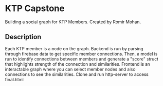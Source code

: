 # KTP Capstone

Building a social graph for KTP Members. Created by Romir Mohan.

## Description

Each KTP member is a node on the graph. Backend is run by parsing through firebase data to get specific member connections. Then, a model is run to identify connections between members and generate a "score" struct that highlights strength of the connection and similarities. Frontend is an interactable graph where you can select member nodes and also connections to see the similarities. Clone and run http-server to access final.html
